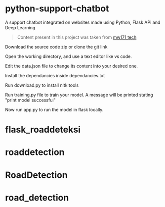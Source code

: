 # python-support-chatbot
A support chatbot integrated on websites made using Python, Flask API and Deep Learning.

>Content present in this project was taken from [mw171 tech](https://www.mw171.epizy.com)

Download the source code zip or clone the git link

Open the working directory, and use a text editor like vs code.

Edit the data.json file to change its content into your desired one.

Install the dependancies inside dependancies.txt

Run download.py to install nltk tools

Run training.py file to train your model. A message will be printed stating "print model successful"

Now run app.py to run the model in flask locally.
# flask_roaddeteksi
# roaddetection
# RoadDetection
# road_detection
